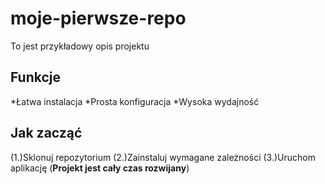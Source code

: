 # moje-pierwsze-repo
To jest przykładowy opis projektu
## Funkcje
*Łatwa instalacja
*Prosta konfiguracja
*Wysoka wydajność
## Jak zacząć
(1.)Sklonuj repozytorium
(2.)Zainstaluj wymagane zależności
(3.)Uruchom aplikację
(**Projekt jest cały czas rozwijany**)
